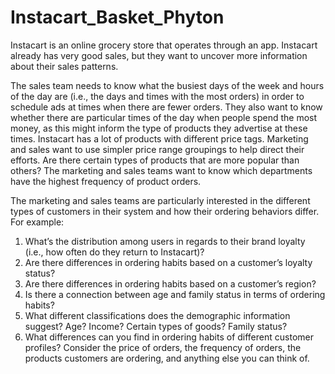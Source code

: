 # Instacart_Basket_Phyton

Instacart is an online grocery store that operates through an app. Instacart already has very good sales, but they want to uncover more information about their sales patterns.

The sales team needs to know what the busiest days of the week and hours of the day are (i.e., the days and times with the most orders) in order to schedule ads at times when there are fewer orders. They also want to know whether there are particular times of the day when people spend the most money, as this might inform the type of products they advertise at these times. Instacart has a lot of products with different price tags. Marketing and sales want to use simpler price range groupings to help direct their efforts. Are there certain types of products that are more popular than others? The marketing and sales teams want to know which departments have the highest frequency of product orders.

The marketing and sales teams are particularly interested in the different types of customers in their system and how their ordering behaviors differ. For example:
1. What’s the distribution among users in regards to their brand loyalty (i.e., how often do they return to Instacart)?
2. Are there differences in ordering habits based on a customer’s loyalty status?
3. Are there differences in ordering habits based on a customer’s region?
4. Is there a connection between age and family status in terms of ordering habits?
5. What different classifications does the demographic information suggest? Age? Income? Certain types of goods? Family status?
6. What differences can you find in ordering habits of different customer profiles? Consider the price of orders, the frequency of orders, the products customers are ordering, and anything else you can think of.
